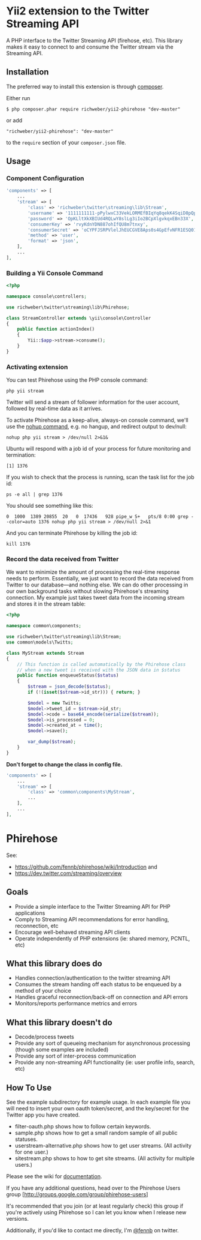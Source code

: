 # Yii2 extension to the Twitter Streaming API

A PHP interface to the Twitter Streaming API (firehose, etc). This library makes it easy to connect to and consume the Twitter stream via the Streaming API.

## Installation

The preferred way to install this extension is through [composer](http://getcomposer.org/download/).

Either run

```
$ php composer.phar require richweber/yii2-phirehose "dev-master"
```

or add

```
"richweber/yii2-phirehose": "dev-master"
```

to the ```require``` section of your `composer.json` file.

## Usage

### Component Configuration

```php
'components' => [
    ...
    'stream' => [
        'class' => 'richweber\twitter\streaming\lib\Stream',
        'username' => '1111111111-pPylwxC33VekLORMEfBIqYq8qekK4SqiD8pQpTs',
        'password' => 'OpKLltXkXBIUd4RQLwY8slLg3iIo2BCpXlgvkqxEBn33X',
        'consumerKey' => 'rvyKdnYDN887ohIfQU8m7tnxy',
        'consumerSecret' => 'oCYPFJSRPVlelJhEUCGVE8Aps0s4GpEfvNFR1ESQ01xTcq0xYL',
        'method' => 'user',
        'format' => 'json',
    ],
    ...
],
```

### Building a Yii Console Command

```php
<?php

namespace console\controllers;

use richweber\twitter\streaming\lib\Phirehose;

class StreamController extends \yii\console\Controller
{
    public function actionIndex()
    {
        Yii::$app->stream->consume();
    }
}
```

### Activating extension

You can test Phirehose using the PHP console command:

```
php yii stream
```

Twitter will send a stream of follower information for the user account, followed by real-time data as it arrives.

To activate Phirehose as a keep-alive, always-on console command, we'll use the [nohup command](http://manpages.ubuntu.com/manpages/hardy/man1/nohup.1.html), e.g. no hangup, and redirect output to dev/null:

```
nohup php yii stream > /dev/null 2>&1&
```

Ubuntu will respond with a job id of your process for future monitoring and termination:

``[1] 1376``

If you wish to check that the process is running, scan the task list for the job id:

``ps -e all | grep 1376``

You should see something like this:

``0  1000  1389 20855  20   0  17436   928 pipe_w S+   pts/8 0:00 grep --color=auto 1376 nohup php yii stream > /dev/null 2>&1``

And you can terminate Phirehose by killing the job id:

``kill 1376``

### Record the data received from Twitter

We want to minimize the amount of processing the real-time response needs to perform. Essentially, we just want to record the data received from Twitter to our database—and nothing else. We can do other processing in our own background tasks without slowing Phirehose's streaming connection. My example just takes tweet data from the incoming stream and stores it in the stream table:

```php
<?php

namespace common\components;

use richweber\twitter\streaming\lib\Stream;
use common\models\Twitts;

class MyStream extends Stream
{
    // This function is called automatically by the Phirehose class
    // when a new tweet is received with the JSON data in $status
    public function enqueueStatus($status)
    {
        $stream = json_decode($status);
        if (!(isset($stream->id_str))) { return; }

        $model = new Twitts;
        $model->tweet_id = $stream->id_str;
        $model->code = base64_encode(serialize($stream));
        $model->is_processed = 0;
        $model->created_at = time();
        $model->save();

        var_dump($stream);
    }
}
```

**Don't forget to change the class in config file.**

```php
'components' => [
    ...
    'stream' => [
        'class' => 'common\components\MyStream',
        ...
    ],
    ...
],
```

# Phirehose #

See:
  * https://github.com/fennb/phirehose/wiki/Introduction and
  * https://dev.twitter.com/streaming/overview

## Goals ##
  * Provide a simple interface to the Twitter Streaming API for PHP applications
  * Comply to Streaming API recommendations for error handling, reconnection, etc
  * Encourage well-behaved streaming API clients
  * Operate independently of PHP extensions (ie: shared memory, PCNTL, etc)

## What this library does do ##
  * Handles connection/authentication to the twitter streaming API
  * Consumes the stream handing off each status to be enqueued by a method of your choice
  * Handles graceful reconnection/back-off on connection and API errors
  * Monitors/reports performance metrics and errors

## What this library doesn't do ##
  * Decode/process tweets
  * Provide any sort of queueing mechanism for asynchronous processing (though some examples are included)
  * Provide any sort of inter-process communication
  * Provide any non-streaming API functionality (ie: user profile info, search, etc)

## How To Use ##

See the example subdirectory for example usage. In each example file you will need to insert your own oauth token/secret, and the key/secret for the Twitter app you have created.

  * filter-oauth.php shows how to follow certain keywords.
  * sample.php shows how to get a small random sample of all public statuses.
  * userstream-alternative.php shows how to get user streams. (All activity for one user.)
  * sitestream.php shows to how to get site streams. (All activity for multiple users.)

Please see the wiki for [documentation](https://github.com/fennb/phirehose/wiki/Introduction).

If you have any additional questions, head over to the Phirehose Users group [http://groups.google.com/group/phirehose-users]

It's recommended that you join (or at least regularly check) this group if you're actively using Phirehose so I can let you know when I release new versions.

Additionally, if you'd like to contact me directly, I'm [@fennb](http://twitter.com/fennb) on twitter.
